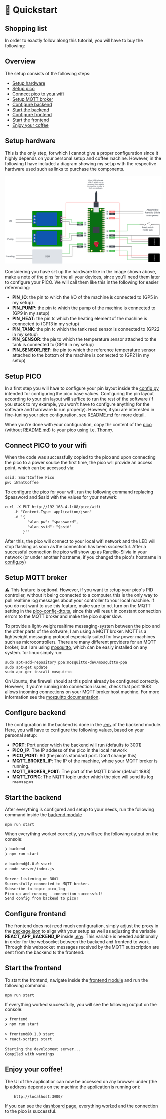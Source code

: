 # 💨 Quickstart
## Shopping list
In order to exactly follow along this tutorial, you will have to buy the following:

## Overview
The setup consists of the following steps:
* [Setup hardware](#setup-hardware)
* [Setup pico](#setup-pico)
* [Connect pico to your wifi](#connect-pico-to-your-wifi)
* [Setup MQTT broker](#setup-mqtt-broker)
* [Configure backend](#configure-backend)
* [Start the backend](#start-the-backend)
* [Configure frontend](#configure-frontend)
* [Start the frontend](#start-the-frontend)
* [Enjoy your coffee](#enjoy-your-coffee)

## Setup hardware
This is the only step, for which I cannot give a proper configuration since it highly depends on your personal setup and coffee machine. However, in the following I have included a diagram showing my setup with the respective hardware used such as links to purchase the components.

![hardware_layout.png](assets%2Fhardware_layout.png)

Considering you have set up the hardware like in the image shown above, make a note of the pins for the all your devices, since you'll need them later to configure your PICO. We will call them like this in the following for easier referencing:
* **PIN_IO**: the pin to which the I/O of the machine is connected to (GP5 in my setup)
* **PIN_PUMP**: the pin to which the pump of the machine is connected to (GP9 in my setup)
* **PIN_HEAT**: the pin to which the heating element of the machine is connected to (GP13 in my setup)
* **PIN_TANK**: the pin to which the tank reed sensor is connected to (GP22 in my setup)
* **PIN_SENSOR**: the pin to which the temperature sensor attached to the tank is connected to (GP16 in my setup)
* **PIN_SENSOR_REF**: the pin to which the reference temperature sensor attached to the bottom of the machine is connected to (GP21 in my setup)

## Setup PICO
In a first step you will have to configure your pin layout inside the [config.py](pico%2Fconfig.py) intended for configuring the pico base values. Configuring the pin layout according to your pin layout will suffice to run the rest of the software (if you stuck to my example, you won't have to configure anything for the software and hardware to run properly). However, if you are interested in fine-tuning your pico configuration, see [README.md](pico%2FREADME.md#configuration) for more detail.

When you're done with your configuration, copy the content of the [pico](pico) (without [README.md](pico%2FREADME.md)) to your pico using i.e. [Thonny](https://thonny.org/). 

## Connect PICO to your wifi
When the code was successfully copied to the pico and upon connecting the pico to a power source the first time, the pico will provide an access point, which can be accessed via:

```
ssid: SmartCoffee Pico
pw: iWantCoffee
```
To configure the pico for your wifi, run the following command replacing $password and $ssid with the values for your network:

```shell
curl -X PUT http://192.168.4.1:88/pico/wifi
    -H "Content-Type: application/json" 
    -d '{
          "wlan_pw": "$password",
          "wlan_ssid": "$ssid"
        }'" 
```

After this, the pico will connect to your local wifi network and the LED will stop flashing as soon as the connection has been successful. After a successful connection the pico will show up as Rancilio-Silvia in your network (or under another hostname, if you changed the pico's hostname in [config.py](pico%2Fconfig.py))

## Setup MQTT broker
⚠️ This feature is optional. However, if you want to setup your pico's PID controller, without it being connected to a computer, this is the only way to pull realtime log messages about your controller to your local machine. If you do not want to use this feature, make sure to not turn on the MQTT setting in the [pico-config-dto.ts](frontend%2Fsrc%2Fmodel%2Fpico-config-dto.ts), since this will result in constant connection errors to the MQTT broker and make the pico super slow.

To provide a light-weight realtime messaging-system between the pico and the other parts of the software, I am using a MQTT broker. MQTT is a lightweight messaging protocol especially suited for low power machines such as microcontrollers. There are many different providers for an MQTT broker, but I am using [mosquitto](https://mosquitto.org/download/), which can be easily installed on any system. for linux simply run:

```shell
sudo apt-add-repository ppa:mosquitto-dev/mosquitto-ppa
sudo apt-get update
sudo apt-get install mosquitto
```

On Ubuntu, the firewall should at this point already be configured correctly. However, if you're running into connection issues, check that port 1883 allows incoming connections on your MQTT broker host machine. For more information see the [mosquitto documentation](https://mosquitto.org/man/mosquitto-8.html).

## Configure backend
The configuration in the backend is done in the [.env](backend%2F.env) of the backend module. Here, you will have to configure the following values, based on your personal setup:
* **PORT**: Port under which the backend will run (defaults to 3001)
* **PICO_IP**: The IP address of the pico in the local network
* **PICO_PORT**: 80 (the pico's standard port. Don't change this)
* **MQTT_BROKER_IP**: The IP of the machine, where your MQTT broker is running.
* **MQTT_BROKER_PORT**: The port of the MQTT broker (default 1883)
* **MQTT_TOPIC**: The MQTT topic under which the pico will send its log messages

## Start the backend
After everything is configured and setup to your needs, run the following command inside the [backend module]([backend](backend))

```shell
npm run start
```

When everything worked correctly, you will see the following output on the console:

```shell
❯ backend
❯ npm run start

> backend@1.0.0 start
> node server/index.js

Server listening on 3001
Successfully connected to MQTT broker.
Subscribe to topic pico_log
Pico up and running - connection successful!
Send config from backend to pico!
```

## Configure frontend
The frontend does not need much configuration, simply adjust the proxy in the [package.json](frontend%2Fpackage.json) to align with your setup as well as adjusting the variable **REACT_APP_BACKEND_IP** inside [.env](frontend%2F.env). This variable is needed additionally in order for the websocket between the backend and frontend to work. Through this websocket, messages received by the MQTT subscription are sent from the backend to the frontend.

## Start the frontend
To start the frontend, navigate inside the [frontend module](frontend) and run the following command:
```shell
npm run start
```

If everything worked successfully, you will see the following output on the console:
```shell
❯ frontend
❯ npm run start

> frontend@0.1.0 start
> react-scripts start

Starting the development server...
Compiled with warnings.

```

## Enjoy your coffee!
The UI of the application can now be accessed on any browser under (the ip address depends on the machine the application is running on): 
```
    http://localhost:3000/
```
If you can see the [dashboard page](frontend%2FREADME.md#dashboard), everything worked and the connection to the pico is successful.

